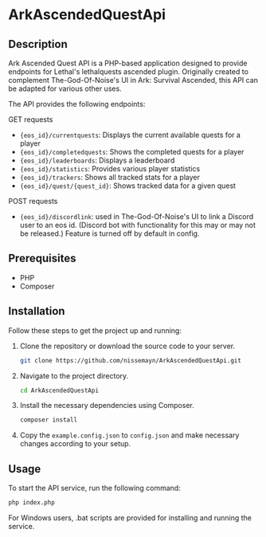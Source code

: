 # ArkAscendedQuestApi

## Description

Ark Ascended Quest API is a PHP-based application designed to provide endpoints for Lethal's lethalquests ascended plugin. Originally created to complement The-God-Of-Noise's UI in Ark: Survival Ascended, this API can be adapted for various other uses.

The API provides the following endpoints:

GET requests
- `{eos_id}/currentquests`: Displays the current available quests for a player
- `{eos_id}/completedquests`: Shows the completed quests for a player
- `{eos_id}/leaderboards`: Displays a leaderboard
- `{eos_id}/statistics`: Provides various player statistics
- `{eos_id}/trackers`: Shows all tracked stats for a player
- `{eos_id}/quest/{quest_id}`: Shows tracked data for a given quest

POST requests
- `{eos_id}/discordlink`: used in The-God-Of-Noise's UI to link a Discord user to an eos id. (Discord bot with functionality for this may or may not be released.) Feature is turned off by default in config.

## Prerequisites

- PHP
- Composer

## Installation

Follow these steps to get the project up and running:

1. Clone the repository or download the source code to your server.

    ```bash
    git clone https://github.com/nissemayn/ArkAscendedQuestApi.git
    ```

2. Navigate to the project directory.

    ```bash
    cd ArkAscendedQuestApi
    ```

3. Install the necessary dependencies using Composer.

    ```bash
    composer install
    ```

4. Copy the `example.config.json` to `config.json` and make necessary changes according to your setup.


## Usage

To start the API service, run the following command:

```bash
php index.php
```

For Windows users, .bat scripts are provided for installing and running the service.